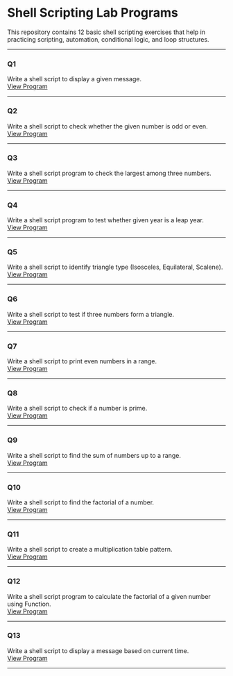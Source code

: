 # Shell Scripting Lab Programs

This repository contains 12 basic shell scripting exercises that help in practicing scripting, automation, conditional logic, and loop structures.

---

### Q1  
Write a shell script to display a given message.  
[View Program](./Q1.sh)

---

### Q2  
Write a shell script to check whether the given number is odd or even.  
[View Program](./Q2.sh)

---

### Q3  
Write a shell script program to check the largest among three numbers. <BR>
[View Program](./Q3.sh)

---

### Q4  
Write a shell script program to test whether given year is a leap year.  
[View Program](./Q4.sh)

---

### Q5  
Write a shell script to identify triangle type (Isosceles, Equilateral, Scalene).  
[View Program](./Q5.sh)

---

### Q6  
Write a shell script to test if three numbers form a triangle.  
[View Program](./Q6.sh)

---

### Q7  
Write a shell script to print even numbers in a range.  
[View Program](./Q7.sh)

---

### Q8  
Write a shell script to check if a number is prime.  
[View Program](./Q8.sh)

---

### Q9  
Write a shell script to find the sum of numbers up to a range.  
[View Program](./Q9.sh)

---

### Q10  
Write a shell script to find the factorial of a number.  
[View Program](./Q10.sh)

---

### Q11  
Write a shell script to create a multiplication table pattern.  
[View Program](./Q11.sh)

---

### Q12  
Write a shell script program to calculate the factorial of a given number using Function.<BR>
[View Program](./Q12.sh)

---

### Q13
Write a shell script to display a message based on current time.  
[View Program](./Q13.sh)

---

